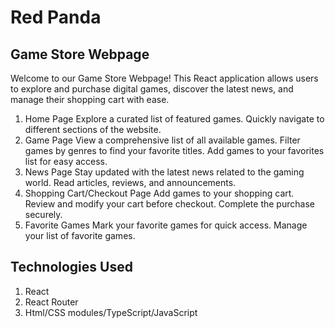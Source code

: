 # Red Panda

## Game Store Webpage
Welcome to our Game Store Webpage! This React application allows users to explore and purchase digital games, discover the latest news, and manage their shopping cart with ease.


1. Home Page
Explore a curated list of featured games.
Quickly navigate to different sections of the website.
2. Game Page
View a comprehensive list of all available games.
Filter games by genres to find your favorite titles.
Add games to your favorites list for easy access.
3. News Page
Stay updated with the latest news related to the gaming world.
Read articles, reviews, and announcements.
4. Shopping Cart/Checkout Page
Add games to your shopping cart.
Review and modify your cart before checkout.
Complete the purchase securely.
5. Favorite Games
Mark your favorite games for quick access.
Manage your list of favorite games.

## Technologies Used
1. React
2. React Router
3. Html/CSS modules/TypeScript/JavaScript
